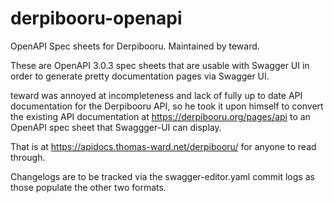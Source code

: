# derpibooru-openapi

OpenAPI Spec sheets for Derpibooru.  Maintained by teward.


These are OpenAPI 3.0.3 spec sheets that are usable with Swagger UI in order 
to generate pretty documentation pages via Swagger UI.

teward was annoyed at incompleteness and lack of fully up to date API 
documentation for the Derpibooru API, so he took it upon himself to convert the 
existing API documentation at https://derpibooru.org/pages/api to an OpenAPI 
spec sheet that Swaggger-UI can display.

That is at https://apidocs.thomas-ward.net/derpibooru/ for anyone to read 
through.

Changelogs are to be tracked via the swagger-editor.yaml commit logs as those populate the other two formats.
